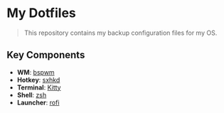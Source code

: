 # My Dotfiles

> This repository contains my backup configuration files for my OS.

## Key Components

- **WM**: [bspwm](https://github.com/baskerville/bspwm)
- **Hotkey**: [sxhkd](https://github.com/baskerville/sxhkd)
- **Terminal**: [Kitty](https://sw.kovidgoyal.net/kitty)
- **Shell**: [zsh](https://www.zsh.org)
- **Launcher**: [rofi](https://github.com/davatorium/rofi)


